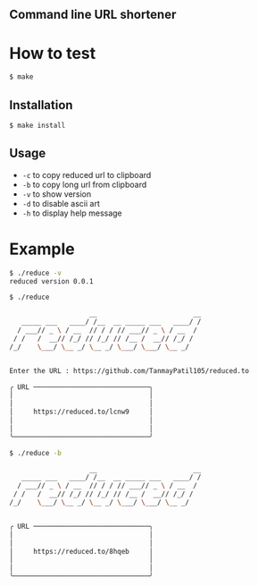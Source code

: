 ## Command line URL shortener

# How to test

``` bash
$ make 
```

## Installation
```bash
$ make install
```

## Usage
- `-c` to copy reduced url to clipboard
- `-b` to copy long url from clipboard
- `-v` to show version
- `-d` to disable ascii art
- `-h` to display help message


# Example

```bash
$ ./reduce -v
reduced version 0.0.1
```
```bash
$ ./reduce

                    __                        __     
   _____ ___   ____/ /__  __ _____ ___   ____/ /     
  / ___// _ \ / __  // / / // ___// _ \ / __  /    
 / /   /  __// /_/ // /_/ // /__ /  __// /_/ /     
/_/    \___/ \__ _/ \__ _/ \___/ \___/ \__ _/  


Enter the URL : https://github.com/TanmayPatil105/reduced.to                    

╭ URL ─────────────────────────────╮
│                                  │
│                                  │
│     https://reduced.to/lcnw9     │
│                                  │
│                                  │
╰──────────────────────────────────╯
```

```bash
$ ./reduce -b

                    __                        __     
   _____ ___   ____/ /__  __ _____ ___   ____/ /     
  / ___// _ \ / __  // / / // ___// _ \ / __  /    
 / /   /  __// /_/ // /_/ // /__ /  __// /_/ /     
/_/    \___/ \__ _/ \__ _/ \___/ \___/ \__ _/  


╭ URL ─────────────────────────────╮
│                                  │
│                                  │
│     https://reduced.to/8hqeb     │
│                                  │
│                                  │
╰──────────────────────────────────╯
```